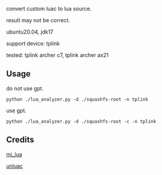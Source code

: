 convert custom luac to lua source. 

result may not be correct. 

ubuntu20.04, jdk17

support device: tplink

tested: tplink archer c7, tplink archer ax21



## Usage

do not use gpt.

```
python ./lua_analyzer.py -d ./squashfs-root -n tplink
```


use gpt.

```
python ./lua_analyzer.py -d ./squashfs-root -c -n tplink
```





## Credits

[mi_lua](https://github.com/zh-explorer/mi_lua/)

[unluac](https://github.com/HansWessels/unluac)